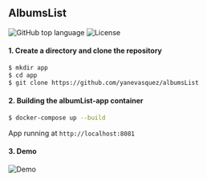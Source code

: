 <h2> AlbumsList </h2> 
<p align="left">
  <img alt="GitHub top language" src="https://img.shields.io/github/languages/top/yanevasquez/albumslist?color=brightgreen&style=plastic">
  <img alt="License" src="https://img.shields.io/badge/license-GPL-blueviolet">
</p>

#### 1. Create a directory and clone the repository
```sh
$ mkdir app
$ cd app
$ git clone https://github.com/yanevasquez/albumsList
```
#### 2. Building the **albumList-app** container 
```sh
$ docker-compose up --build
```
 App running at `http://localhost:8081`

#### 3. Demo
 ![Demo](src/assets/images/albumslist.netlify.app_.png)
